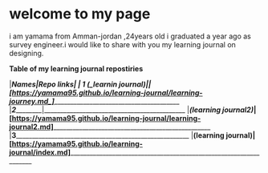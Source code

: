 # welcome to my page 

i am yamama from Amman-jordan ,24years old i graduated a year ago as survey engineer.i would like to share with you my learning journal on designing.

**Table of my learning journal repostiries**

|_**Names**____________|**Repo links**|
|     1
__(_learnin journal)|__|[https://yamama95.github.io/learning-journal/learning-journey.md_]__________________________________________________
|_______2_______________|____________________________________________
|___(learning journal2)_|[https://yamama95.github.io/learning-journal/learning-journal2.md]___________________________________________________
|________3______________________________________________________________
|____(learning journal)__|[https://yamama95.github.io/learning-journal/index.md]________________________________________________________________________
